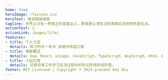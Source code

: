 ```yaml
---
home: true
heroImage: /favicon.ico
heroText: 她说稻城很美
tagline: 世界上只有一种真正的英雄主义，那就是认清生活的真相后还依然热爱生活。
actionText: 🌷
actionLink: /pages/life/
features:
- title: 个人介绍
  details: 练习时长一年半 前端市场混口饭
- title: 博客概述
  details: Vue、React、uniapp、JavaScript、TypeScript、AnyScript、Html、Css、Node.js、开发学习过程中整理所记录的笔记。
- title: 小站灯塔
  details: 记录日常工作学习生活过程中的所见所得所感所悟。
footer: MIT Licensed | Copyright © 2023-present Kai Qiu
---
```

